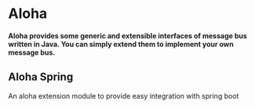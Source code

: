 # Aloha
#### Aloha provides some generic and extensible interfaces of message bus written in Java. You can simply extend them to implement your own message bus.

## Aloha Spring
An aloha extension module to provide easy integration with spring boot
